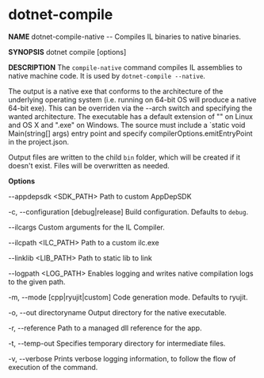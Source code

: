dotnet-compile
===========

**NAME** 
dotnet-compile-native -- Compiles IL binaries to native binaries.

**SYNOPSIS**
dotnet compile [options]

**DESCRIPTION**
The `compile-native` command compiles IL assemblies to native machine code. It is used by `dotnet-compile --native`.

The output is a native exe that conforms to the architecture of the underlying operating system (i.e. running on 64-bit OS will produce a native 64-bit exe). This can be overriden via the --arch switch and specifying the wanted architecture. The executable has a default extension of "" on Linux and OS X and ".exe" on Windows. The source must include a `static void Main(string[] args) entry point and specify compilerOptions.emitEntryPoint in the project.json. 

Output files are written to the child `bin` folder, which will be created if it doesn't exist. Files will be overwritten as needed.

**Options**

--appdepsdk <SDK_PATH>
Path to custom AppDepSDK

-c, --configuration [debug|release]
Build configuration. Defaults to `debug`.

--ilcargs <args>
Custom arguments for the IL Compiler.

--ilcpath <ILC_PATH>
Path to a custom ilc.exe

--linklib <LIB_PATH>
Path to static lib to link

--logpath <LOG_PATH>
Enables logging and writes native compilation logs to the given path.

-m, --mode [cpp|ryujit|custom]
Code generation mode. Defaults to ryujit.

-o, --out directoryname
Output directory for the native executable.

-r, --reference
Path to a managed dll reference for the app.

-t, --temp-out
Specifies temporary directory for intermediate files.

-v, --verbose
Prints verbose logging information, to follow the flow of execution of the command.
